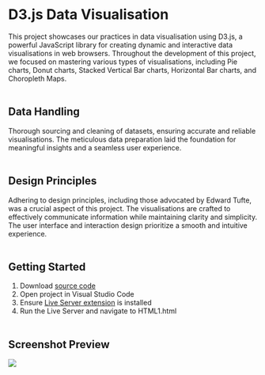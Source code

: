 # D3.js Data Visualisation 
This project showcases our practices in data visualisation using D3.js, a powerful JavaScript library for creating dynamic and interactive data visualisations in web browsers. Throughout the development of this project, we focused on mastering various types of visualisations, including Pie charts, Donut charts, Stacked Vertical Bar charts, Horizontal Bar charts, and Choropleth Maps.
<br><br>

## Data Handling
Thorough sourcing and cleaning of datasets, ensuring accurate and reliable visualisations. The meticulous data preparation laid the foundation for meaningful insights and a seamless user experience.
<br><br>

## Design Principles
Adhering to design principles, including those advocated by Edward Tufte, was a crucial aspect of this project. The visualisations are crafted to effectively communicate information while maintaining clarity and simplicity. The user interface and interaction design prioritize a smooth and intuitive experience.
<br><br>

## Getting Started
1. Download [source code](https://github.com/kazcfz/D3.js-Data-Visualisation/releases)
2. Open project in Visual Studio Code
3. Ensure [Live Server extension](https://marketplace.visualstudio.com/items?itemName=ritwickdey.LiveServer) is installed
4. Run the Live Server and navigate to HTML1.html
<br><br>

## Screenshot Preview
![](https://i.imgur.com/bsN6cNE.png)
